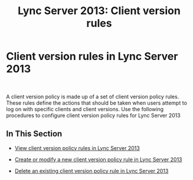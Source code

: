 ﻿---
title: 'Lync Server 2013: Client version rules'
TOCTitle: Client version rules
ms:assetid: 8ed9d704-7bdd-41b3-89c6-daca8aa640b4
ms:mtpsurl: https://technet.microsoft.com/en-us/library/JJ898481(v=OCS.15)
ms:contentKeyID: 50873761
ms.date: 07/23/2014
mtps_version: v=OCS.15
---

# Client version rules in Lync Server 2013

 


A client version policy is made up of a set of client version policy rules. These rules define the actions that should be taken when users attempt to log on with specific clients and client versions. Use the following procedures to configure client version policy rules for Lync Server 2013

## In This Section

  - [View client version policy rules in Lync Server 2013](lync-server-2013-view-client-version-policy-rules.md)

  - [Create or modify a new client version policy rule in Lync Server 2013](lync-server-2013-create-or-modify-a-new-client-version-policy-rule.md)

  - [Delete an existing client version policy rule in Lync Server 2013](lync-server-2013-delete-an-existing-client-version-policy-rule.md)

